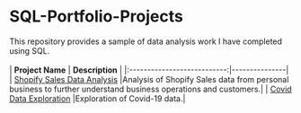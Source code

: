 # SQL-Portfolio-Projects
This repository provides a sample of data analysis work I have completed using SQL.
<br>
<br>
|       **Project Name**      | **Description** |
|:---------------------------:|---------------|
| [Shopify Sales Data Analysis](https://github.com/Jessecomo/SQL-Portfolio-Projects/blob/main/Shopify_Sales_Data_Analysis.sql) |Analysis of Shopify Sales data from personal business to further understand business operations and customers.|
| [Covid Data Exploration](https://github.com/Jessecomo/SQL-Portfolio-Projects/blob/main/Covid%20Data%20Exploration.sql) |Exploration of Covid-19 data.|
